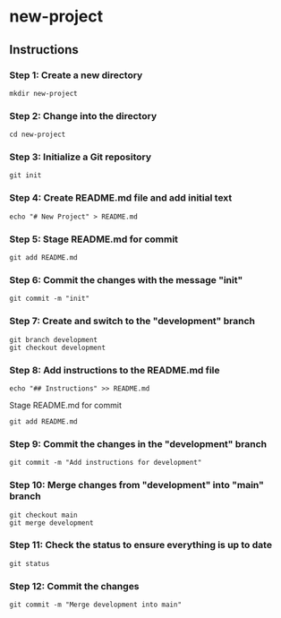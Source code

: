 # new-project

## Instructions

### Step 1: Create a new directory
```
mkdir new-project
```
### Step 2: Change into the directory
```
cd new-project
```

### Step 3: Initialize a Git repository
```
git init
```
### Step 4: Create README.md file and add initial text
```
echo "# New Project" > README.md
```
### Step 5: Stage README.md for commit
```
git add README.md
```
### Step 6: Commit the changes with the message "init"
```
git commit -m "init"
```
### Step 7: Create and switch to the "development" branch
```
git branch development
git checkout development
```
### Step 8: Add instructions to the README.md file
```
echo "## Instructions" >> README.md
```
Stage README.md for commit
```
git add README.md
```
### Step 9: Commit the changes in the "development" branch
```
git commit -m "Add instructions for development"
```
### Step 10: Merge changes from "development" into "main" branch
```
git checkout main
git merge development
```
### Step 11: Check the status to ensure everything is up to date
```
git status
```
### Step 12: Commit the changes
```
git commit -m "Merge development into main"
```